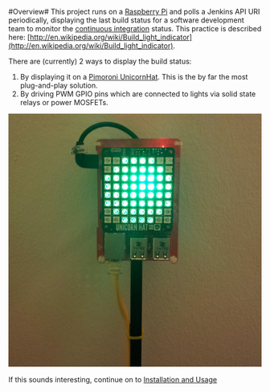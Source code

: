 #Overview#
This project runs on a [Raspberry Pi](https://en.wikipedia.org/wiki/Raspberry_Pi) and polls a Jenkins API URI periodically, displaying the last build status for a software development team to monitor the [continuous integration](https://en.wikipedia.org/wiki/Continuous_integration) status. This practice is described here: [http://en.wikipedia.org/wiki/Build_light_indicator](http://en.wikipedia.org/wiki/Build_light_indicator).

There are (currently) 2 ways to display the build status:

1. By displaying it on a [Pimoroni UnicornHat](http://shop.pimoroni.com/products/unicorn-hat). This is the by far the most plug-and-play solution.
2. By driving PWM GPIO pins which are connected to lights via solid state relays or power MOSFETs.

![Image of build-indicator running on a UnicornHat](docs/UnicornHatPhoto.jpg)

If this sounds interesting, continue on to [Installation and Usage](docs/InstallationAndUsage.md)
